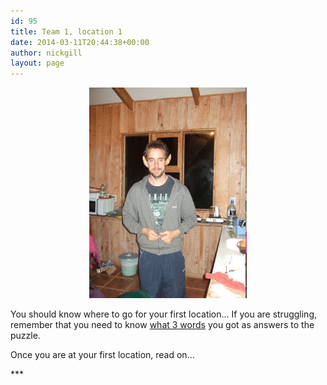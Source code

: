 ```yaml
---
id: 95
title: Team 1, location 1
date: 2014-03-11T20:44:38+00:00
author: nickgill
layout: page
---
```


<p align="center">
<img src="../sb12.JPG" width="50%" alt="legend" />
</p>
<p>
You should know where to go for your first location... If you are struggling, remember that you need to know <u>what 3 words</u> you got as answers to the puzzle.
</p><p>
Once you are at your first location, read on...
</p>
<p>
***
</p>
